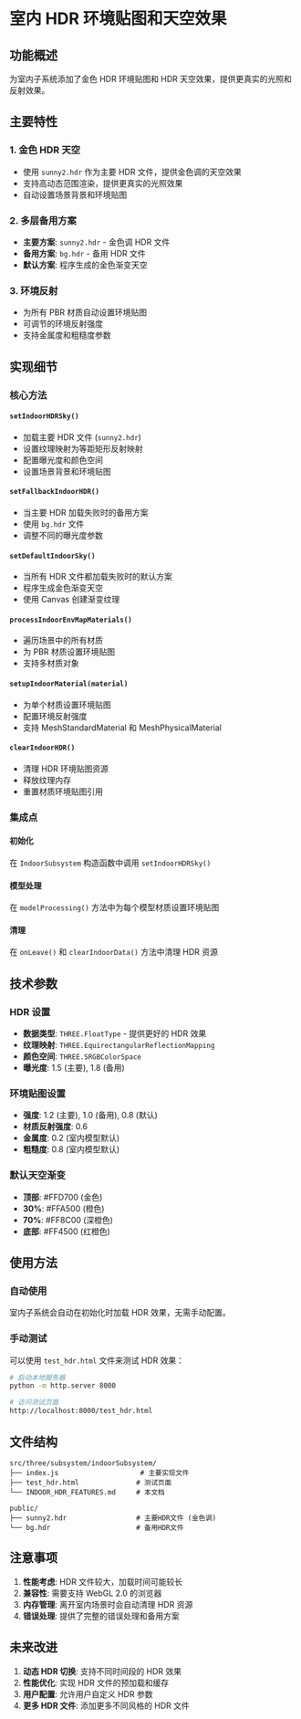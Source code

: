 # 室内 HDR 环境贴图和天空效果

## 功能概述

为室内子系统添加了金色 HDR 环境贴图和 HDR 天空效果，提供更真实的光照和反射效果。

## 主要特性

### 1. 金色 HDR 天空

- 使用 `sunny2.hdr` 作为主要 HDR 文件，提供金色调的天空效果
- 支持高动态范围渲染，提供更真实的光照效果
- 自动设置场景背景和环境贴图

### 2. 多层备用方案

- **主要方案**: `sunny2.hdr` - 金色调 HDR 文件
- **备用方案**: `bg.hdr` - 备用 HDR 文件
- **默认方案**: 程序生成的金色渐变天空

### 3. 环境反射

- 为所有 PBR 材质自动设置环境贴图
- 可调节的环境反射强度
- 支持金属度和粗糙度参数

## 实现细节

### 核心方法

#### `setIndoorHDRSky()`

- 加载主要 HDR 文件 (`sunny2.hdr`)
- 设置纹理映射为等距矩形反射映射
- 配置曝光度和颜色空间
- 设置场景背景和环境贴图

#### `setFallbackIndoorHDR()`

- 当主要 HDR 加载失败时的备用方案
- 使用 `bg.hdr` 文件
- 调整不同的曝光度参数

#### `setDefaultIndoorSky()`

- 当所有 HDR 文件都加载失败时的默认方案
- 程序生成金色渐变天空
- 使用 Canvas 创建渐变纹理

#### `processIndoorEnvMapMaterials()`

- 遍历场景中的所有材质
- 为 PBR 材质设置环境贴图
- 支持多材质对象

#### `setupIndoorMaterial(material)`

- 为单个材质设置环境贴图
- 配置环境反射强度
- 支持 MeshStandardMaterial 和 MeshPhysicalMaterial

#### `clearIndoorHDR()`

- 清理 HDR 环境贴图资源
- 释放纹理内存
- 重置材质环境贴图引用

### 集成点

#### 初始化

在 `IndoorSubsystem` 构造函数中调用 `setIndoorHDRSky()`

#### 模型处理

在 `modelProcessing()` 方法中为每个模型材质设置环境贴图

#### 清理

在 `onLeave()` 和 `clearIndoorData()` 方法中清理 HDR 资源

## 技术参数

### HDR 设置

- **数据类型**: `THREE.FloatType` - 提供更好的 HDR 效果
- **纹理映射**: `THREE.EquirectangularReflectionMapping`
- **颜色空间**: `THREE.SRGBColorSpace`
- **曝光度**: 1.5 (主要), 1.8 (备用)

### 环境贴图设置

- **强度**: 1.2 (主要), 1.0 (备用), 0.8 (默认)
- **材质反射强度**: 0.6
- **金属度**: 0.2 (室内模型默认)
- **粗糙度**: 0.8 (室内模型默认)

### 默认天空渐变

- **顶部**: #FFD700 (金色)
- **30%**: #FFA500 (橙色)
- **70%**: #FF8C00 (深橙色)
- **底部**: #FF4500 (红橙色)

## 使用方法

### 自动使用

室内子系统会自动在初始化时加载 HDR 效果，无需手动配置。

### 手动测试

可以使用 `test_hdr.html` 文件来测试 HDR 效果：

```bash
# 启动本地服务器
python -m http.server 8000

# 访问测试页面
http://localhost:8000/test_hdr.html
```

## 文件结构

```
src/three/subsystem/indoorSubsystem/
├── index.js                    # 主要实现文件
├── test_hdr.html              # 测试页面
└── INDOOR_HDR_FEATURES.md     # 本文档

public/
├── sunny2.hdr                 # 主要HDR文件 (金色调)
└── bg.hdr                     # 备用HDR文件
```

## 注意事项

1. **性能考虑**: HDR 文件较大，加载时间可能较长
2. **兼容性**: 需要支持 WebGL 2.0 的浏览器
3. **内存管理**: 离开室内场景时会自动清理 HDR 资源
4. **错误处理**: 提供了完整的错误处理和备用方案

## 未来改进

1. **动态 HDR 切换**: 支持不同时间段的 HDR 效果
2. **性能优化**: 实现 HDR 文件的预加载和缓存
3. **用户配置**: 允许用户自定义 HDR 参数
4. **更多 HDR 文件**: 添加更多不同风格的 HDR 文件
